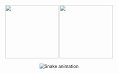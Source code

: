 
 
 
<div align="center"
 <a href="https://github.com/giifiuza"></a>
 <img height="170em" src="https://github-readme-stats.vercel.app/api/top-langs/?username=giifiuza&layout=compact&langs_count=7&theme=radical"/>
 
 <img height="170em" src="https://github-readme-stats.vercel.app/api?username=giifiuza&show_icons=true&theme=radical&include_all_commits=true&count_private=true"/>
</div>

<div align="center">
 
  ![Snake animation](https://github.com/giifiuza/giifiuza/blob/output/github-contribution-grid-snake.svg)

</div>
